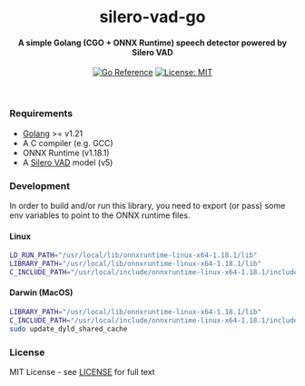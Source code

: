 <h1 align="center">
  <br>
  silero-vad-go
  <br>
</h1>
<h4 align="center">A simple Golang (CGO + ONNX Runtime) speech detector powered by Silero VAD</h4>
<p align="center">
  <a href="https://pkg.go.dev/github.com/streamer45/silero-vad-go"><img src="https://pkg.go.dev/badge/github.com/streamer45/silero-vad-go.svg" alt="Go Reference"></a>
  <a href="LICENSE"><img src="https://img.shields.io/badge/License-MIT-yellow.svg" alt="License: MIT"></a>
</p>
<br>

### Requirements

- [Golang](https://go.dev/doc/install) >= v1.21
- A C compiler (e.g. GCC)
- ONNX Runtime (v1.18.1)
- A [Silero VAD](https://github.com/snakers4/silero-vad) model (v5)

### Development

In order to build and/or run this library, you need to export (or pass) some env variables to point to the ONNX runtime files.

#### Linux

```sh
LD_RUN_PATH="/usr/local/lib/onnxruntime-linux-x64-1.18.1/lib"
LIBRARY_PATH="/usr/local/lib/onnxruntime-linux-x64-1.18.1/lib"
C_INCLUDE_PATH="/usr/local/include/onnxruntime-linux-x64-1.18.1/include"
```

#### Darwin (MacOS)

```sh
LIBRARY_PATH="/usr/local/lib/onnxruntime-linux-x64-1.18.1/lib"
C_INCLUDE_PATH="/usr/local/include/onnxruntime-linux-x64-1.18.1/include"
sudo update_dyld_shared_cache
```

### License

MIT License - see [LICENSE](LICENSE) for full text

